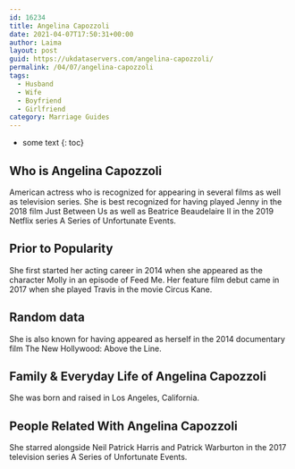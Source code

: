 ```yaml
---
id: 16234
title: Angelina Capozzoli
date: 2021-04-07T17:50:31+00:00
author: Laima
layout: post
guid: https://ukdataservers.com/angelina-capozzoli/
permalink: /04/07/angelina-capozzoli
tags:
  - Husband
  - Wife
  - Boyfriend
  - Girlfriend
category: Marriage Guides
---
```


* some text
{: toc}


## Who is Angelina Capozzoli
                  
                  
                  
American actress who is recognized for appearing in several films as well as television series. She is best recognized for having played Jenny in the 2018 film Just Between Us as well as Beatrice Beaudelaire II in the 2019 Netflix series A Series of Unfortunate Events.  
                  
              
            
              
            
                
                
                
## Prior to Popularity
                  
                  
                  
She first started her acting career in 2014 when she appeared as the character Molly in an episode of Feed Me. Her feature film debut came in 2017 when she played Travis in the movie Circus Kane. 
                  
              
            
              
            
                
                
                
## Random data
                  
                  
                  
She is also known for having appeared as herself in the 2014 documentary film The New Hollywood: Above the Line. 
                  
              
            
              
            
                
                
                
## Family & Everyday Life of Angelina Capozzoli
                  
                  
                  
She was born and raised in Los Angeles, California. 
                  
              
            
              
            
                
                
                
## People Related With Angelina Capozzoli
                  
                  
                  
She starred alongside Neil Patrick Harris and Patrick Warburton in the 2017 television series A Series of Unfortunate Events. 
                  
              
            
              
            
                
              
            
              
              
            
            
              
            
          
          
          